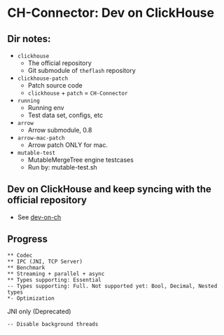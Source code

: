 # CH-Connector: Dev on ClickHouse

## Dir notes:
* `clickhouse`
    * The official repository
    * Git submodule of `theflash` repository
* `clickhouse-patch`
    * Patch source code
    * `clickhouse` + `patch` = `CH-Connector`
* `running`
    * Running env
    * Test data set, configs, etc
* `arrow`
    * Arrow submodule, 0.8
* `arrow-mac-patch`
    * Arrow patch ONLY for mac.
* `mutable-test`
    * MutableMergeTree engine testcases
    * Run by: mutable-test.sh

## Dev on ClickHouse and keep syncing with the official repository
* See [dev-on-ch](./dev-on-ch.md)

## Progress
```
** Codec
** IPC (JNI, TCP Server)
** Benchmark
** Streaming + parallel + async
** Types supporting: Essential
-- Types supporting: Full. Not supported yet: Bool, Decimal, Nested types
*- Optimization
```
JNI only (Deprecated)
```
-- Disable background threads
```
